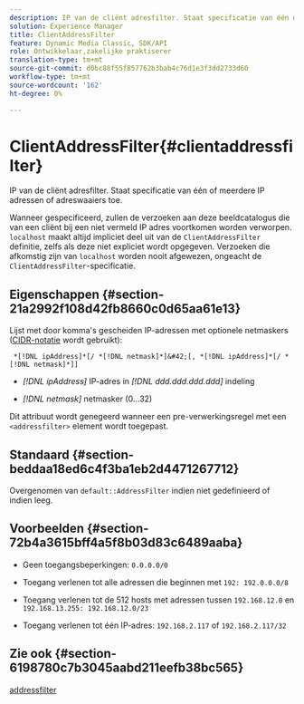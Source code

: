 ```yaml
---
description: IP van de cliënt adresfilter. Staat specificatie van één of meerdere IP adressen of adreswaaiers toe.
solution: Experience Manager
title: ClientAddressFilter
feature: Dynamic Media Classic, SDK/API
role: Ontwikkelaar,zakelijke praktiserer
translation-type: tm+mt
source-git-commit: d0bc88f55f857762b3bab4c76d1e3f3dd2733d60
workflow-type: tm+mt
source-wordcount: '162'
ht-degree: 0%

---
```



# ClientAddressFilter{#clientaddressfilter}

IP van de cliënt adresfilter. Staat specificatie van één of meerdere IP adressen of adreswaaiers toe.

Wanneer gespecificeerd, zullen de verzoeken aan deze beeldcatalogus die van een cliënt bij een niet vermeld IP adres voortkomen worden verworpen. `localhost` maakt altijd impliciet deel uit van de  `ClientAddressFilter` definitie, zelfs als deze niet expliciet wordt opgegeven. Verzoeken die afkomstig zijn van `localhost` worden nooit afgewezen, ongeacht de `ClientAddressFilter`-specificatie.

## Eigenschappen {#section-21a2992f108d42fb8660c0d65aa61e13}

Lijst met door komma&#39;s gescheiden IP-adressen met optionele netmaskers ([CIDR-notatie](https://en.wikipedia.org/wiki/Classless_Inter-Domain_Routing#CIDR_notation) wordt gebruikt):

` *[!DNL ipAddress]*[/ *[!DNL netmask]*]&#42;[, *[!DNL ipAddress]*[/ *[!DNL netmask]*]]`

* *[!DNL ipAddress]* IP-adres in  *[!DNL ddd.ddd.ddd.ddd]* indeling

* *[!DNL netmask]* netmasker (0...32)

Dit attribuut wordt genegeerd wanneer een pre-verwerkingsregel met een `<addressfilter>` element wordt toegepast.

## Standaard {#section-beddaa18ed6c4f3ba1eb2d4471267712}

Overgenomen van `default::AddressFilter` indien niet gedefinieerd of indien leeg.

## Voorbeelden {#section-72b4a3615bff4a5f8b03d83c6489aaba}

* Geen toegangsbeperkingen: `0.0.0.0/0`
* Toegang verlenen tot alle adressen die beginnen met `192: 192.0.0.0/8`
* Toegang verlenen tot de 512 hosts met adressen tussen `192.168.12.0` en `192.168.13.255: 192.168.12.0/23`

* Toegang verlenen tot één IP-adres: `192.168.2.117` of `192.168.2.117/32`

## Zie ook {#section-6198780c7b3045aabd211eefb38bc565}

[addressfilter](../../../../../ir-api/material-cat/image-rendering-api-ref/c-ir-material-catalog/c-ir-attributes-reference/r-ir-clientaddressfilter.md#reference-52a541cec0b0424faf263d1fb4946b5f)
